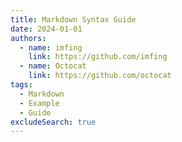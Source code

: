 ```yaml
---
title: Markdown Syntax Guide
date: 2024-01-01
authors:
  - name: imfing
    link: https://github.com/imfing
  - name: Octocat
    link: https://github.com/octocat
tags:
  - Markdown
  - Example
  - Guide
excludeSearch: true
---
```

